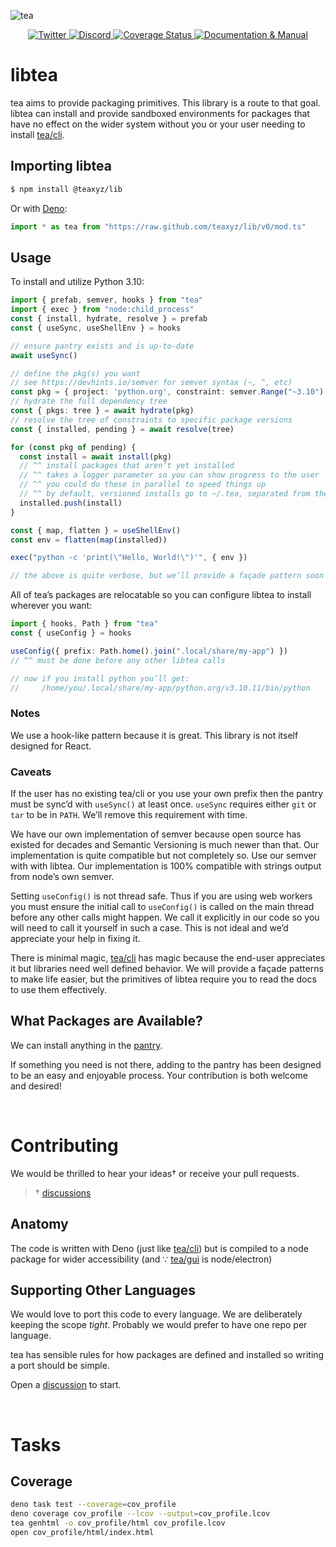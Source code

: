 ![tea](https://tea.xyz/banner.png)

<p align="center">
  <a href="https://twitter.com/teaxyz">
    <img src="https://img.shields.io/badge/-teaxyz-2675f5?logo=twitter&logoColor=fff" alt="Twitter" />
  </a>
  <a href="https://discord.tea.xyz">
    <img src="https://img.shields.io/discord/906608167901876256?label=discord&color=1bcf6f&logo=discord&logoColor=fff" alt="Discord" />
  </a>
  <a href='https://coveralls.io/github/teaxyz/lib?branch=main'>
    <img src='https://coveralls.io/repos/github/teaxyz/lib/badge.svg?branch=main' alt='Coverage Status' />
  </a>
  <a href="https://docs.tea.xyz">
    <img src="https://img.shields.io/badge/-docs-2675f5?logoColor=fff&color=ff00ff&logo=gitbook" alt="Documentation & Manual" />
  </a>
</p>


# libtea

tea aims to provide packaging primitives. This library is a route to that
goal. libtea can install and provide sandboxed environments for packages that
have no effect on the wider system without you or your user needing to install
[tea/cli].

## Importing libtea

```sh
$ npm install @teaxyz/lib
```

Or with [Deno]:

```ts
import * as tea from "https://raw.github.com/teaxyz/lib/v0/mod.ts"
```

## Usage

To install and utilize Python 3.10:

```ts
import { prefab, semver, hooks } from "tea"
import { exec } from "node:child_process"
const { install, hydrate, resolve } = prefab
const { useSync, useShellEnv } = hooks

// ensure pantry exists and is up-to-date
await useSync()

// define the pkg(s) you want
// see https://devhints.io/semver for semver syntax (~, ^, etc)
const pkg = { project: 'python.org', constraint: semver.Range("~3.10") }
// hydrate the full dependency tree
const { pkgs: tree } = await hydrate(pkg)
// resolve the tree of constraints to specific package versions
const { installed, pending } = await resolve(tree)

for (const pkg of pending) {
  const install = await install(pkg)
  // ^^ install packages that aren’t yet installed
  // ^^ takes a logger parameter so you can show progress to the user
  // ^^ you could do these in parallel to speed things up
  // ^^ by default, versioned installs go to ~/.tea, separated from the user’s system. The install location can be customized, see next section.
  installed.push(install)
}

const { map, flatten } = useShellEnv()
const env = flatten(map(installed))

exec("python -c 'print(\"Hello, World!\")'", { env })

// the above is quite verbose, but we’ll provide a façade pattern soon
```

All of tea’s packages are relocatable so you can configure libtea to install
wherever you want:

```ts
import { hooks, Path } from "tea"
const { useConfig } = hooks

useConfig({ prefix: Path.home().join(".local/share/my-app") })
// ^^ must be done before any other libtea calls

// now if you install python you’ll get:
//     /home/you/.local/share/my-app/python.org/v3.10.11/bin/python
```

### Notes

We use a hook-like pattern because it is great. This library is not itself
designed for React.

### Caveats

If the user has no existing tea/cli or you use your own prefix then the
pantry must be sync’d with `useSync()` at least once. `useSync` requires
either `git` or `tar` to be in `PATH`. We’ll remove this requirement with
time.

We have our own implementation of semver because open source has existed for
decades and Semantic Versioning is much newer than that. Our implementation is
quite compatible but not completely so. Use our semver with with libtea.
Our implementation is 100% compatible with strings output from node’s own
semver.

Setting `useConfig()` is not thread safe. Thus if you are using web workers
you must ensure the initial call to `useConfig()` is called on the main thread
before any other calls might happen. We call it explicitly in our code so you
will need to call it yourself in such a case. This is not ideal and we’d
appreciate your help in fixing it.

There is minimal magic, [tea/cli] has magic because the end-user appreciates
it but libraries need well defined behavior. We will provide a façade patterns
to make life easier, but the primitives of libtea require you to read the
docs to use them effectively.

## What Packages are Available?

We can install anything in the [pantry].

If something you need is not there, adding to the pantry has been designed to
be an easy and enjoyable process. Your contribution is both welcome and
desired!

&nbsp;


# Contributing

We would be thrilled to hear your ideas† or receive your pull requests.

> † [discussions][discussion]

## Anatomy

The code is written with Deno (just like [tea/cli]) but is compiled to a
node package for wider accessibility (and ∵ [tea/gui] is node/electron)

## Supporting Other Languages

We would love to port this code to every language. We are deliberately keeping
the scope *tight*. Probably we would prefer to have one repo per language.

tea has sensible rules for how packages are defined and installed so writing
a port should be simple.

Open a [discussion] to start.

[discussion]: https://github.com/orgs/teaxyz/discussions
[tea/cli]: https://github.com/teaxyz/cli
[tea/gui]: https://github.com/teaxyz/gui
[Deno]: https://deno.land
[pantry]: https://github.com/teaxyz/pantry

&nbsp;


# Tasks

## Coverage

```sh
deno task test --coverage=cov_profile
deno coverage cov_profile --lcov --output=cov_profile.lcov
tea genhtml -o cov_profile/html cov_profile.lcov
open cov_profile/html/index.html
```
